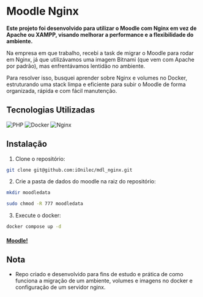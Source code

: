 # Moodle Nginx

**Este projeto foi desenvolvido para utilizar o Moodle com Nginx em vez de Apache ou XAMPP, visando melhorar a performance e a flexibilidade do ambiente.**

Na empresa em que trabalho, recebi a task de migrar o Moodle para rodar em Nginx, já que utilizávamos uma imagem Bitnami (que vem com Apache por padrão), mas enfrentávamos lentidão no ambiente.

Para resolver isso, busquei aprender sobre Nginx e volumes no Docker, estruturando uma stack limpa e eficiente para subir o Moodle de forma organizada, rápida e com fácil manutenção.

## Tecnologias Utilizadas
![PHP](https://img.shields.io/badge/PHP-777BB4?style=for-the-badge&logo=php&logoColor=white)
![Docker](https://img.shields.io/badge/Docker-2496ED?style=for-the-badge&logo=docker&logoColor=white)
![Nginx](https://img.shields.io/badge/Nginx-009639?style=for-the-badge&logo=nginx&logoColor=white)

## Instalação

1) Clone o repositório:
```bash
git clone git@github.com:iOnilec/mdl_nginx.git
```

2) Crie a pasta de dados do moodle na raiz do repositório:
```bash
mkdir moodledata

sudo chmod -R 777 moodledata
```

3) Execute o docker:
```bash
docker compose up -d
```

#### [Moodle!](http://127.0.0.1:8002)

## Nota

- Repo criado e desenvolvido para fins de estudo e prática de como funciona a migração de um ambiente, volumes e imagens no docker e configuração de um servidor nginx.
